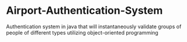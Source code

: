 # Airport-Authentication-System
Authentication system in java that will instantaneously validate groups of people of different types utilizing object-oriented programming
